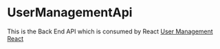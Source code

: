 # UserManagementApi

This is the Back End API which is consumed by  React  [User Management React](https://github.com/learningnoobi/User-Management-React)

